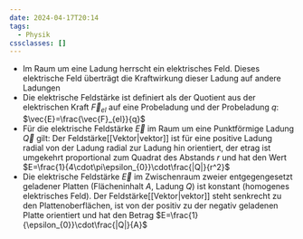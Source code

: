 ```yaml
---
date: 2024-04-17T20:14
tags:
  - Physik
cssclasses: []
---
```

- Im Raum um eine Ladung herrscht ein elektrisches Feld. Dieses elektrische Feld überträgt die Kraftwirkung dieser Ladung auf andere Ladungen
- Die elektrische Feldstärke ist definiert als der Quotient aus der elektrischen Kraft $\vec{F}_{el}$ auf eine Probeladung und der Probeladung $q$: $\vec{E}=\frac{\vec{F}_{el}}{q}$
- Für die elektrische Feldstärke $\vec{E}$ im Raum um eine Punktförmige Ladung $\vec{Q}$ gilt: Der Feldstärke[[Vektor|vektor]] ist für eine positive Ladung radial von der Ladung radial zur Ladung hin orientiert, der etrag ist umgekehrt proportional zum Quadrat des Abstands $r$ und hat den Wert $E=\frac{1}{4\cdot\pi\epsilon_{0}}\cdot\frac{|Q|}{r^2}$
- Die elektrische Feldstärke $\vec{E}$ im Zwischenraum zweier entgegengesetzt geladener Platten (Flächeninhalt $A$, Ladung $Q$) ist konstant (homogenes elektrisches Feld). Der Feldstärke[[Vektor|vektor]] steht senkrecht zu den Plattenoberflächen, ist von der positiv zu der negativ geladenen Platte orientiert und hat den Betrag $E=\frac{1}{\epsilon_{0}}\cdot\frac{|Q|}{A}$